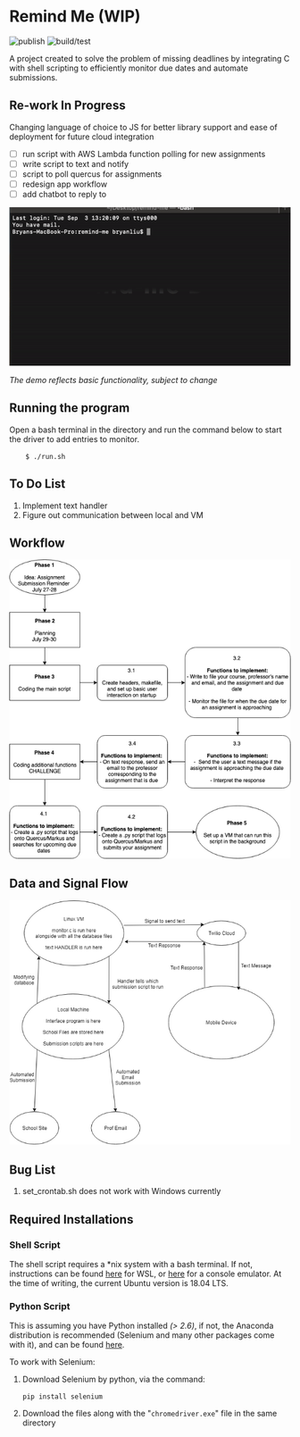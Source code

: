 # Remind Me (WIP)
![publish](https://github.com/eric-li18/remind-me/workflows/Node.js%20Package/badge.svg)
![build/test](https://github.com/eric-li18/remind-me/workflows/Build%20and%20Test/badge.svg)

A project created to solve the problem of missing deadlines by integrating C with shell scripting to efficiently monitor due dates and automate submissions.
## Re-work In Progress
Changing language of choice to JS for better library support and ease of deployment for future cloud integration
- [ ] run script with AWS Lambda function polling for new assignments
- [ ] write script to text and notify 
- [ ] script to poll quercus for assignments
- [ ] redesign app workflow
- [ ] add chatbot to reply to

![Demo](remindme_demo.gif)

_The demo reflects basic functionality, subject to change_

## Running the program

Open a bash terminal in the directory and run the command below to start the driver to add entries to monitor.

        $ ./run.sh

## To Do List

1. Implement text handler
2. Figure out communication between local and VM

## Workflow

<img src="workflow.png">

## Data and Signal Flow

<img src="Text Handler.png">

## Bug List

1. set_crontab.sh does not work with Windows currently

## Required Installations

### Shell Script

The shell script requires a \*nix system with a bash terminal. If not, instructions can be found [here](https://docs.microsoft.com/en-us/windows/wsl/install-win10) for WSL, or [here](https://cmder.net/) for a console emulator. At the time of writing, the current Ubuntu version is 18.04 LTS.

### Python Script

This is assuming you have Python installed _(> 2.6)_, if not, the Anaconda distribution is recommended (Selenium and many other packages come with it), and can be found [here](https://www.anaconda.com/distribution/).

To work with Selenium:

1.  Download Selenium by python, via the command:

        pip install selenium

2.  Download the files along with the "`chromedriver.exe`" file in the same directory
